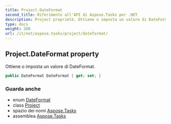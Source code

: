 ```yaml
---
title: Project.DateFormat
second_title: Riferimento all'API di Aspose.Tasks per .NET
description: Project proprietà. Ottiene o imposta un valore di DateFormat.
type: docs
weight: 260
url: /it/net/aspose.tasks/project/dateformat/
---
```

## Project.DateFormat property

Ottiene o imposta un valore di DateFormat.

```csharp
public DateFormat DateFormat { get; set; }
```

### Guarda anche

* enum [DateFormat](../../dateformat/)
* class [Project](../)
* spazio dei nomi [Aspose.Tasks](../../project/)
* assemblea [Aspose.Tasks](../../../)


